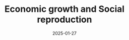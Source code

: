 ---
# Display name
title: "Economic growth and Social reproduction"
date: 2025-01-27
weight: 300
institution: "Centenary Lecture, Loyola College"
place: "Chennai"
---